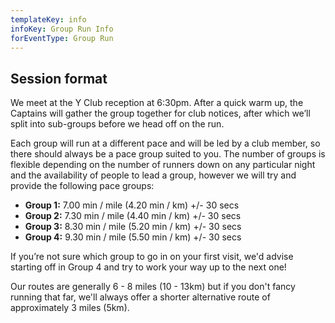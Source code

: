 ```yaml
---
templateKey: info
infoKey: Group Run Info
forEventType: Group Run
---
```

## Session format

We meet at the Y Club reception at 6:30pm. After a quick warm up, the Captains
will gather the group together for club notices, after which we’ll split into
sub-groups before we head off on the run.

Each group will run at a different pace and will be led by a club member, so
there should always be a pace group suited to you. The number of groups is
flexible depending on the number of runners down on any particular night and
the availability of people to lead a group, however we will try and provide
the following pace groups:

* **Group 1:** 7.00 min / mile (4.20 min / km) +/- 30 secs
* **Group 2:** 7.30 min / mile (4.40 min / km) +/- 30 secs
* **Group 3:** 8.30 min / mile (5.20 min / km) +/- 30 secs
* **Group 4:** 9.30 min / mile (5.50 min / km) +/- 30 secs

If you’re not sure which group to go in on your first visit, we'd advise
starting off in Group 4 and try to work your way up to the next one!

Our routes are generally 6 - 8 miles (10 - 13km) but if you don't fancy running
that far, we'll always offer a shorter alternative route of approximately
3 miles (5km).
